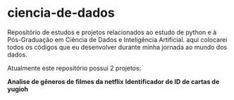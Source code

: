 # ciencia-de-dados
Repositório de estudos e projetos relacionados ao estudo de python e à Pós-Graduação em Ciência de Dados e Inteligência Artificial.
aqui colocarei todos os códigos que eu desenvolver durante minha jornada ao mundo dos dados.

Atualmente este repositório possui 2 projetos:

 **Analise de gêneros de filmes da netflix**
 **Identificador de ID de cartas de yugioh**

